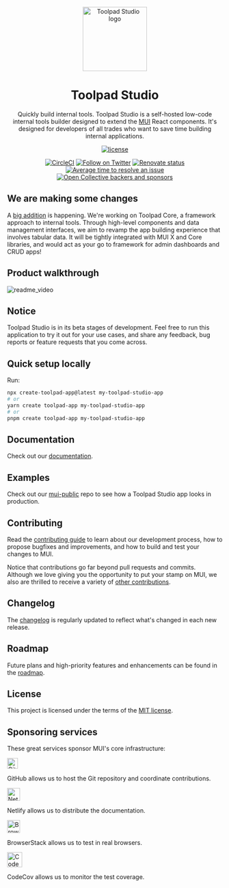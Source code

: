 <!-- markdownlint-disable-next-line -->
<p align="center">
  <a href="https://mui.com/" rel="noopener" target="_blank"><img width="150" src="https://mui.com/static/logo.svg" alt="Toolpad Studio logo"></a>
</p>

<h1 align="center">Toolpad Studio</h1>

<div align="center">

Quickly build internal tools. Toolpad Studio is a self-hosted low-code internal tools builder designed to extend the [MUI](https://mui.com/) React components. It's designed for developers of all trades who want to save time building internal applications.

[![license](https://img.shields.io/badge/license-MIT-blue.svg)](https://github.com/mui/material-ui/blob/HEAD/LICENSE)

<!--
[![npm latest package](https://img.shields.io/npm/v/@toolpad/studio/latest.svg)](https://www.npmjs.com/package/@toolpad/studio)
[![npm next package](https://img.shields.io/npm/v/@toolpad/studio/next.svg)](https://www.npmjs.com/package/@toolpad/studio@beta)
[![npm downloads](https://img.shields.io/npm/dm/@toolpad/studio.svg)](https://www.npmjs.com/package/@toolpad/studio)
-->

[![CircleCI](https://circleci.com/gh/mui/mui-toolpad/tree/master.svg?style=shield)](https://app.circleci.com/pipelines/github/mui/mui-toolpad?branch=master)
[![Follow on Twitter](https://img.shields.io/twitter/follow/MUI_hq.svg?label=follow+MUI)](https://twitter.com/MUI_hq)
[![Renovate status](https://img.shields.io/badge/renovate-enabled-brightgreen.svg)](https://github.com/mui/mui-toolpad/issues/8)
[![Average time to resolve an issue](https://isitmaintained.com/badge/resolution/mui/mui-toolpad.svg)](https://isitmaintained.com/project/mui/mui-toolpad 'Average time to resolve an issue')
[![Open Collective backers and sponsors](https://img.shields.io/opencollective/all/mui-org)](https://opencollective.com/mui-org)

</div>

## We are making some changes

A [big addition](https://github.com/mui/mui-toolpad/discussions/3311) is happening. We're working on Toolpad Core, a framework approach to internal tools. Through high-level components and data management interfaces, we aim to revamp the app building experience that involves tabular data. It will be tightly integrated with MUI X and Core libraries, and would act as your go to framework for admin dashboards and CRUD apps!

## Product walkthrough

![readme_video](https://github.com/prakhargupta1/mui-toolpad/assets/92228082/efcab7c7-4f34-487c-8a62-e059b5e58bcc)

## Notice

Toolpad Studio is in its beta stages of development. Feel free to run this application to try it out for your use cases, and share any feedback, bug reports or feature requests that you come across.

## Quick setup locally

Run:

```bash
npx create-toolpad-app@latest my-toolpad-studio-app
# or
yarn create toolpad-app my-toolpad-studio-app
# or
pnpm create toolpad-app my-toolpad-studio-app
```

## Documentation

Check out our [documentation](https://mui.com/toolpad/studio/getting-started/).

## Examples

Check out our [mui-public](https://github.com/mui/mui-public) repo to see how a Toolpad Studio app looks in production.

## Contributing

Read the [contributing guide](/CONTRIBUTING.md) to learn about our development process, how to propose bugfixes and improvements, and how to build and test your changes to MUI.

Notice that contributions go far beyond pull requests and commits.
Although we love giving you the opportunity to put your stamp on MUI, we also are thrilled to receive a variety of [other contributions](https://mui.com/getting-started/faq/#mui-is-awesome-how-can-i-support-the-project).

## Changelog

The [changelog](https://github.com/mui/mui-toolpad/releases) is regularly updated to reflect what's changed in each new release.

## Roadmap

Future plans and high-priority features and enhancements can be found in the [roadmap](https://mui.com/toolpad/studio/getting-started/roadmap/).

## License

This project is licensed under the terms of the [MIT license](/LICENSE).

## Sponsoring services

These great services sponsor MUI's core infrastructure:

[<img loading="lazy" alt="GitHub" src="https://github.githubassets.com/images/modules/logos_page/GitHub-Logo.png" height="25">](https://github.com/)

GitHub allows us to host the Git repository and coordinate contributions.

[<img loading="lazy" alt="Netlify" src="https://cdn.netlify.com/15ecf59b59c9d04b88097c6b5d2c7e8a7d1302d0/1b6d6/img/press/logos/full-logo-light.svg" height="30">](https://www.netlify.com/)

Netlify allows us to distribute the documentation.

[<img loading="lazy" alt="BrowserStack" src="https://www.browserstack.com/images/mail/browserstack-logo-footer.png" height="30">](https://www.browserstack.com/)

BrowserStack allows us to test in real browsers.

[<img loading="lazy" alt="CodeCov" src="https://github.com/codecov.png?size=70" width="35" height="35">](https://codecov.io/)

CodeCov allows us to monitor the test coverage.

